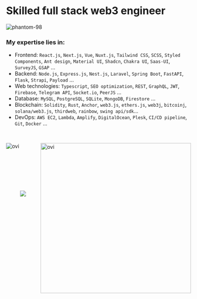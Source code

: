 # Skilled full stack web3 engineer

<p align="left"> <img src="https://komarev.com/ghpvc/?username=phantom-98&label=Profile%20views&color=0e75b6&style=flat" alt="phantom-98" /> </p>

### My expertise lies in:
- Frontend: `React.js`, `Next.js`, `Vue`, `Nuxt.js`, `Tailwind CSS`, `SCSS`, `Styled Components`, `Ant design`, `Material UI`, `Shadcn`, `Chakra UI`, `Saas-UI`, `SurveyJS`, `GSAP` ...
- Backend: `Node.js`, `Express.js`, `Nest.js`, `Laravel`, `Spring Boot`, `FastAPI`, `Flask`, `Strapi`, `Payload` ...
- Web technologies: `Typescript`, `SEO optimization`, `REST`, `GraphQL`, `JWT`, `Firebase`, `Telegram API`, `Socket.io`, `PeerJS` ...
- Database: `MySQL`, `PostgreSQL`, `SQLite`, `MongoDB`, `Firestore` ...
- Blockchain: `Solidity`, `Rust`, `Anchor`, `web3.js`, `ethers.js`, `web3j`, `bitcoinj`, `solana/web3.js`, `thirdweb`, `rainbow`, `swing api/sdk`...
- DevOps: `AWS EC2`, `Lambda`, `Amplify`, `DigitalOcean`, `Plesk`, `CI/CD pipeline`, `Git`, `Docker` ...



<br>
<p align="center">
<p><img align="left" src="https://github-readme-stats-eight-ruby-89.vercel.app/api/top-langs?username=phantom-98&show_icons=true&locale=en&layout=compact&theme=chartreuse-dark&include_all_commits=true&count_private=true" alt="ovi" /></p>
<p>&nbsp;<img align="right" src="https://github-readme-stats-eight-ruby-89.vercel.app/api?username=phantom-98&show_icons=true&locale=en&theme=chartreuse-dark&include_all_commits=true&count_private=true" alt="ovi" width="410" /></p>
<br><br><br><br><br>

<p align="center">
  <a>
<!--     <img height="120" width="150" src="https://github.com/cryptogru812/cryptogru812/blob/main/left.png"> -->
    <img align="center" src="https://github-readme-streak-stats.herokuapp.com/?user=phantom-98&theme=dark"/>
<!--     <img height="120" width="150" src="https://github.com/cryptogru812/cryptogru812/blob/main/right.png"> -->
  </a>
</p>
